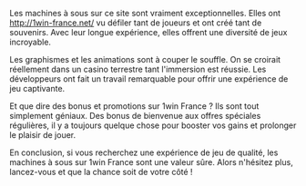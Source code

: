 Les machines à sous sur ce site sont vraiment exceptionnelles. Elles ont http://1win-france.net/ vu défiler tant de joueurs et ont créé tant de souvenirs. Avec leur longue expérience, elles offrent une diversité de jeux incroyable.

Les graphismes et les animations sont à couper le souffle. On se croirait réellement dans un casino terrestre tant l'immersion est réussie. Les développeurs ont fait un travail remarquable pour offrir une expérience de jeu captivante.

Et que dire des bonus et promotions sur 1win France ? Ils sont tout simplement géniaux. Des bonus de bienvenue aux offres spéciales régulières, il y a toujours quelque chose pour booster vos gains et prolonger le plaisir de jouer.

En conclusion, si vous recherchez une expérience de jeu de qualité, les machines à sous sur 1win France sont une valeur sûre. Alors n'hésitez plus, lancez-vous et que la chance soit de votre côté !
